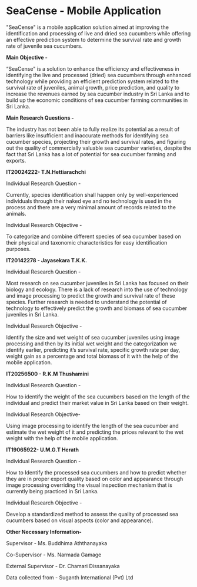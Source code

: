# SeaCense - Mobile Application

"SeaCense" is a mobile application solution aimed at improving the
identification and processing of live and dried sea cucumbers while offering an 
effective prediction system to determine the survival rate and growth rate of juvenile sea cucumbers.

**Main Objective -** 

“SeaCense" is a solution to enhance the efficiency and effectiveness in
identifying the live and processed (dried) sea cucumbers through enhanced technology 
while providing an efficient prediction system related to the survival rate of juveniles,
animal growth, price prediction, and quality to increase the revenues earned by sea cucumber industry
in Sri Lanka and to build up the economic conditions of sea cucumber farming communities in Sri Lanka.

**Main Research Questions -**

The industry has not been able to fully realize its
potential as a result of barriers like insufficient and inaccurate methods for identifying sea cucumber species,
projecting their growth and survival rates, and figuring out the quality of commercially valuable sea cucumber varieties,
despite the fact that Sri Lanka has a lot of potential for sea cucumber farming and exports.


**IT20024222- T.N.Hettiarachchi**

Individual Research Question -

Currently, species identification shall happen only by well-experienced individuals through their naked eye and no technology is used in the 
process and there are a very minimal amount of records related to the animals.

Individual Research Objective -

To categorize and combine different species of sea cucumber based on their physical and taxonomic characteristics for easy identification purposes.



**IT20142278 - Jayasekara T.K.K.**

Individual Research Question -

Most research on sea cucumber juveniles in Sri Lanka has focused on their biology and ecology. There is a lack of research into the use of technology and 
image processing to predict the growth and survival rate of these species. Further research is needed to understand the potential of technology to 
effectively predict the growth and biomass of sea cucumber juveniles in Sri Lanka.

Individual Research Objective -

Identify the size and wet weight of sea cucumber juveniles using image processing and then by its initial wet weight and 
the categorization we identify earlier, predicting it’s survival rate, specific growth rate per day, weight gain as a percentage and
total biomass of it with the help of the mobile application.

**IT20256500 - R.K.M Thushamini**

Individual Research Question -

How to identify the weight of the sea cucumbers based on the length of the individual and predict their market value in Sri Lanka based on their weight.

Individual Research Objective-

Using image processing to identify the length of the sea cucumber and estimate the wet weight of it
and predicting the prices relevant to the wet weight with the help of the mobile application.

**IT19065922- U.M.G.T Herath**

Individual Research Question -

How to Identify the processed sea cucumbers and how to predict whether they are in proper export quality based on 
color and appearance through image processing overriding the visual inspection mechanism that is currently being practiced in Sri Lanka.

Individual Research Objective -

Develop a standardized method to assess the quality of processed sea cucumbers based on visual aspects (color and appearance).


**Other Necessary Information-**

Supervisor - Ms. Buddhima Aththanayaka

Co-Supervisor - Ms. Narmada Gamage

External Supervisor - Dr. Chamari Dissanayaka

Data collected from - Suganth International (Pvt) Ltd 